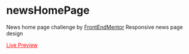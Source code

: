 # newsHomePage
 News home page challenge by <a href="https://www.frontendmentor.io/challenges/news-homepage-H6SWTa1MFl/hub">FrontEndMentor</a>
 Responsive news page design

<a style="color: red;" href="https://karimaziz69.github.io/newsHomePage/">Live Preview</a>
